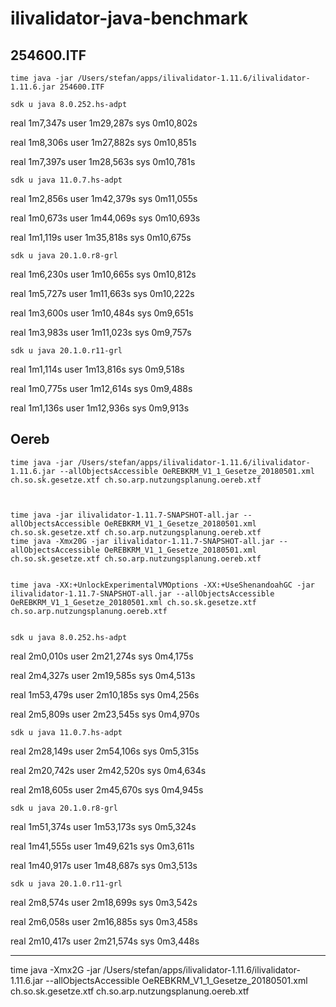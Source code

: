 # ilivalidator-java-benchmark

## 254600.ITF
```
time java -jar /Users/stefan/apps/ilivalidator-1.11.6/ilivalidator-1.11.6.jar 254600.ITF
```

```
sdk u java 8.0.252.hs-adpt
```

real	1m7,347s
user	1m29,287s
sys	0m10,802s


real	1m8,306s
user	1m27,882s
sys	0m10,851s


real	1m7,397s
user	1m28,563s
sys	0m10,781s


```
sdk u java 11.0.7.hs-adpt
```

real	1m2,856s
user	1m42,379s
sys	0m11,055s

real	1m0,673s
user	1m44,069s
sys	0m10,693s

real	1m1,119s
user	1m35,818s
sys	0m10,675s

```
sdk u java 20.1.0.r8-grl
```

real	1m6,230s
user	1m10,665s
sys	0m10,812s

real	1m5,727s
user	1m11,663s
sys	0m10,222s

real	1m3,600s
user	1m10,484s
sys	0m9,651s

real	1m3,983s
user	1m11,023s
sys	0m9,757s

```
sdk u java 20.1.0.r11-grl
```

real	1m1,114s
user	1m13,816s
sys	0m9,518s

real	1m0,775s
user	1m12,614s
sys	0m9,488s

real	1m1,136s
user	1m12,936s
sys	0m9,913s

## Oereb

```
time java -jar /Users/stefan/apps/ilivalidator-1.11.6/ilivalidator-1.11.6.jar --allObjectsAccessible OeREBKRM_V1_1_Gesetze_20180501.xml ch.so.sk.gesetze.xtf ch.so.arp.nutzungsplanung.oereb.xtf



time java -jar ilivalidator-1.11.7-SNAPSHOT-all.jar --allObjectsAccessible OeREBKRM_V1_1_Gesetze_20180501.xml ch.so.sk.gesetze.xtf ch.so.arp.nutzungsplanung.oereb.xtf
time java -Xmx20G -jar ilivalidator-1.11.7-SNAPSHOT-all.jar --allObjectsAccessible OeREBKRM_V1_1_Gesetze_20180501.xml ch.so.sk.gesetze.xtf ch.so.arp.nutzungsplanung.oereb.xtf


time java -XX:+UnlockExperimentalVMOptions -XX:+UseShenandoahGC -jar ilivalidator-1.11.7-SNAPSHOT-all.jar --allObjectsAccessible OeREBKRM_V1_1_Gesetze_20180501.xml ch.so.sk.gesetze.xtf ch.so.arp.nutzungsplanung.oereb.xtf


```

```
sdk u java 8.0.252.hs-adpt
```

real	2m0,010s
user	2m21,274s
sys	0m4,175s

real	2m4,327s
user	2m19,585s
sys	0m4,513s

real	1m53,479s
user	2m10,185s
sys	0m4,256s

real	2m5,809s
user	2m23,545s
sys	0m4,970s

```
sdk u java 11.0.7.hs-adpt
```
real	2m28,149s
user	2m54,106s
sys	0m5,315s

real	2m20,742s
user	2m42,520s
sys	0m4,634s

real	2m18,605s
user	2m45,670s
sys	0m4,945s

```
sdk u java 20.1.0.r8-grl
```

real	1m51,374s
user	1m53,173s
sys	0m5,324s

real	1m41,555s
user	1m49,621s
sys	0m3,611s

real	1m40,917s
user	1m48,687s
sys	0m3,513s

```
sdk u java 20.1.0.r11-grl
```

real	2m8,574s
user	2m18,699s
sys	0m3,542s

real	2m6,058s
user	2m16,885s
sys	0m3,458s

real	2m10,417s
user	2m21,574s
sys	0m3,448s

------

time java -Xmx2G -jar /Users/stefan/apps/ilivalidator-1.11.6/ilivalidator-1.11.6.jar --allObjectsAccessible OeREBKRM_V1_1_Gesetze_20180501.xml ch.so.sk.gesetze.xtf ch.so.arp.nutzungsplanung.oereb.xtf
